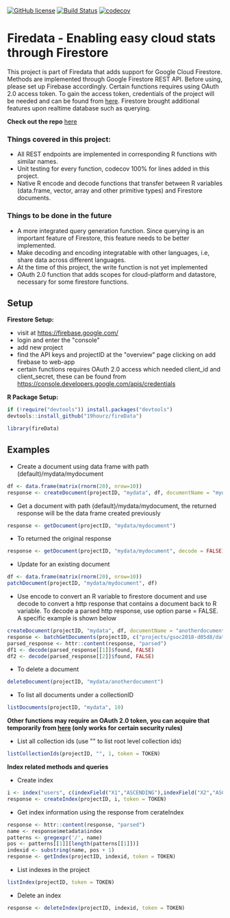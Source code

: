 
[![GitHub license](https://img.shields.io/badge/license-MIT-blue.svg)](https://raw.githubusercontent.com/19hourz/fireData/master/LICENSE.txt)
[![Build Status](https://travis-ci.org/19hourz/fireData.svg?branch=master)](https://travis-ci.org/19hourz/fireData)
[![codecov](https://codecov.io/gh/19hourz/fireData/branch/master/graph/badge.svg)](https://codecov.io/gh/19hourz/fireData)

# Firedata - Enabling easy cloud stats through Firestore

This project is part of Firedata that adds support for Google Cloud Firestore. Methods are implemented through Google Firestore REST API. Before using, please set up Firebase accordingly. Certain functions requires using OAuth 2.0 access token. To gain the access token, credentials of the project will be needed and can be found from [here](https://console.developers.google.com/apis/credentials). Firestore brought additional features upon realtime database such as querying.

**Check out the repo** [here](https://github.com/19hourz/fireData)

### Things covered in this project:

* All REST endpoints are implemented in corresponding R functions with similar names.
* Unit testing for every function, codecov 100% for lines added in this project.
* Native R encode and decode functions that transfer between R variables (data.frame, vector, array and other primitive types) and Firestore documents.

### Things to be done in the future

* A more integrated query generation function. Since querying is an important feature of Firestore, this feature needs to be better implemented.
* Make decoding and encoding integratable with other languages, i.e, share data across different languages.
* At the time of this project, the write function is not yet implemented
* OAuth 2.0 function that adds scopes for cloud-platform and datastore, necessary for some firestore functions.

## Setup

**Firestore Setup:**
- visit at https://firebase.google.com/
- login and enter the "console"
- add new project
- find the API keys and projectID at the "overview" page clicking on add firebase to web-app
- certain functions requires OAuth 2.0 access which needed client_id and client_secret, these can be found from https://console.developers.google.com/apis/credentials

**R Package Setup:**

```R
if (!require("devtools")) install.packages("devtools")
devtools::install_github("19hourz/fireData")

library(fireData)
```

## Examples

* Create a document using data frame with path (default)/mydata/mydocument
```R
df <- data.frame(matrix(rnorm(20), nrow=10))
response <- createDocument(projectID, "mydata", df, documentName = "mydocument")
```

* Get a document with path (default)/mydata/mydocument, the returned response will be the data frame created previously
```R
response <- getDocument(projectID, "mydata/mydocument")
```
* To returned the original response
```R
response <- getDocument(projectID, "mydata/mydocument", decode = FALSE)
```

* Update for an existing document
```R
df <- data.frame(matrix(rnorm(20), nrow=10))
patchDocument(projectID, "mydata/mydocument", df)
```

* Use encode to convert an R variable to firestore document and use decode to convert a http response that contains a document back to R variable. To decode a parsed http response, use option parse = FALSE. A specific example is shown below
```R
createDocument(projectID, "mydata", df, documentName = "anotherdocument")
response <- batchGetDocuments(projectID, c("projects/gsoc2018-d05d8/databases/(default)/documents/mydata/mydocument", "projects/gsoc2018-d05d8/databases/(default)/documents/mydata/anotherdocument"))
parsed_response <- httr::content(response, "parsed")
df1 <- decode(parsed_response[[1]]$found, FALSE)
df2 <- decode(parsed_response[[2]]$found, FALSE)
```

* To delete a document
```R
deleteDocument(projectID, "mydata/anotherdocument")
```

* To list all documents under a collectionID
```R
listDocuments(projectID, "mydata", 10)
```

**Other functions may require an OAuth 2.0 token, you can acquire that temporarily from [here](https://developers.google.com/oauthplayground/) (only works for certain security rules)**

* List all collection ids (use "" to list root level collection ids)
```R
listCollectionIds(projectID, "", 1, token = TOKEN)
```

**Index related methods and queries**

* Create index
```R
i <- index("users", c(indexField("X1","ASCENDING"),indexField("X2","ASCENDING")))
response <- createIndex(projectID, i, token = TOKEN)
```

* Get index information using the response from cerateIndex
```R
response <- httr::content(response, "parsed")
name <- response$metadata$index
patterns <- gregexpr('/', name)
pos <- patterns[[1]][length(patterns[[1]])]
indexid <- substring(name, pos + 1)
response <- getIndex(projectID, indexid, token = TOKEN)
```

* List indexes in the project
```R
listIndex(projectID, token = TOKEN)
```

* Delete an index
```R
response <- deleteIndex(projectID, indexid, token = TOKEN)
```
